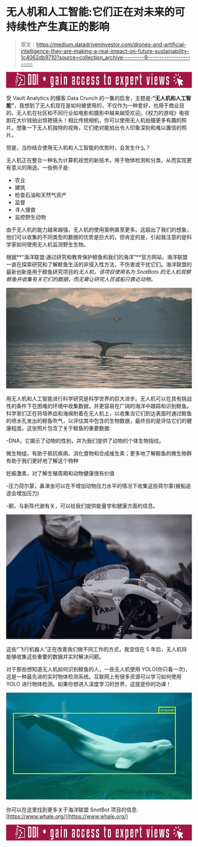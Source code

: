 # 无人机和人工智能:它们正在对未来的可持续性产生真正的影响

> 原文：<https://medium.datadriveninvestor.com/drones-and-artificial-intelligence-they-are-making-a-real-impact-on-future-sustainability-1c4062db9710?source=collection_archive---------9----------------------->

[![](img/43670c83d6c76141dacc368aed6367b8.png)](http://www.track.datadriveninvestor.com/ExpertRi160px)

受 Vault Analytics 的播客 Data Crunch 的一集的启发，主题是:**“无人机和人工智能”**，我想到了无人机现在是如何被使用的，不仅作为一种爱好，也用于商业目的。无人机在社区和不同行业如电影和摄影中越来越受欢迎。《权力的游戏》电视剧花大价钱拍出惊艳镜头！相比传统相机，你可以使用无人机拍摄更多有趣的照片。想象一下无人机独特的视角，它们绝对能拍出令人印象深刻和难以置信的照片。

但是，当你结合使用无人机和人工智能的优势时，会发生什么？

无人机正在整合一种名为计算机视觉的新技术，用于物体检测和分类，从而实现更有意义的用途。一些例子是:

*   农业
*   建筑
*   检查石油和天然气资产
*   监督
*   寻人搜救
*   监控野生动物

由于无人机的能力越来越强，无人机的使用案例甚至更多。这超出了我们的想象，他们可以收集的不同类型的数据的优势是巨大的，但肯定的是，引起我注意的是科学家如何使用无人机监测野生生物。

根据**“海洋联盟:通过研究和教育保护鲸鱼和我们的海洋”**官方网站，海洋联盟一直在探索研究和了解鲸鱼生活的非侵入性方法，不伤害或干扰它们。海洋联盟的最新创新是用于鲸鱼研究项目的*无人机，该项目使用名为 SnotBots 的无人机观察鲸鱼并收集有关它们的数据，而无需让研究人员或船只靠近动物。*

![](img/dab0f429de6464424a677195246b06a6.png)

用无人机和人工智能进行科学研究是科学世界的巨大进步。无人机可以在具有挑战性的条件下在困难的环境中收集数据，并更容易在广阔的海洋中跟踪和识别鲸鱼。科学家们正在将培养皿和海绵附着在无人机上，以收集当它们到达表面时通过鲸鱼的喷水孔发出的鲸鱼吹气，以评估其中包含的生物数据，最终目的是评估它们的健康程度。这张照片包含了关于鲸鱼的重要数据:

-DNA，它揭示了动物的性别，并为我们提供了动物的个体生物指纹。

微生物组，有助于抵抗疾病、消化食物和合成维生素；更多地了解鲸鱼的微生物群有助于我们更好地了解这个物种

妊娠激素，对了解生殖周期和动物健康很有价值

-压力荷尔蒙，鼻涕虫可以在不增加动物压力水平的情况下收集这些荷尔蒙(被船追逐会增加压力)

-酮，与新陈代谢有关，可以给我们提供能量学和健康方面的信息。

![](img/30b525ca511ee62d06e28f4359461cb6.png)

这些“飞行机器人”正在改善我们做不同工作的方式，我坚信在 5 年后，无人机将能够收集这些重要的数据并实时解决问题。

对于那些想知道无人机如何识别鲸鱼的人，一些无人机使用 YOLO(你只看一次)，这是一种最先进的实时物体检测系统。互联网上有很多资源可以学习如何使用 YOLO 进行物体检测。如果你想进入深度学习的世界，这就是你的功课！

![](img/633255540e813d54cec36bdbc87cb68b.png)

你可以在这里找到更多关于海洋联盟 SnotBot 项目的信息:[https://www.whale.org/](https://www.whale.org/)

[![](img/8bd6bdf2a8b5de455190caa006a43e8c.png)](http://www.track.datadriveninvestor.com/ExpertRi160pxB)